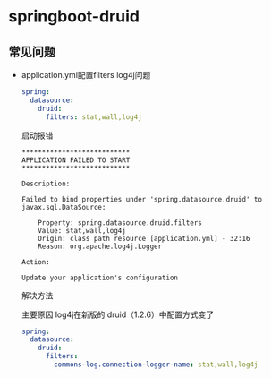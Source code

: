# springboot-druid


## 常见问题
* application.yml配置filters log4j问题
    ```yaml
    spring:
      datasource:
        druid:
          filters: stat,wall,log4j
    ```
    
    启动报错
    ```text
    ***************************
    APPLICATION FAILED TO START
    ***************************
    
    Description:
    
    Failed to bind properties under 'spring.datasource.druid' to javax.sql.DataSource:
    
        Property: spring.datasource.druid.filters
        Value: stat,wall,log4j
        Origin: class path resource [application.yml] - 32:16
        Reason: org.apache.log4j.Logger
    
    Action:
    
    Update your application's configuration
    ```
    
    解决方法
        
    主要原因 log4j在新版的 druid（1.2.6）中配置方式变了
    ```yaml
    spring:
      datasource:
        druid:
          filters:
            commons-log.connection-logger-name: stat,wall,log4j
    ```
